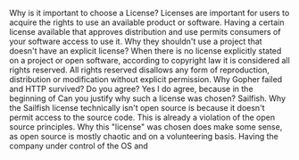 Why is it important to choose a License? 
  Licenses are important for users to acquire the rights to use an available product or software. Having a certain license available that approves distribution and use permits consumers of your software access to use it.
Why they shouldn't use a project that doesn't have an explicit license?
  When there is no license explicitly stated on a project or open software, according to copyright law it is considered all rights reserved. All rights reserved disallows any form of reproduction, distribution or modification without explicit permission.
Why Gopher failed and HTTP survived? Do you agree?
  Yes I do agree, because in the beginning of 
Can you justify why such a license was chosen?
  Sailfish. Why the Sailfish license technically isn't open source is because it doesn't permit access to the source code. This is already a violation of the open source principles. Why this "license" was chosen does make some sense, as open source is mostly chaotic and on a volunteering basis. Having the company under control of the OS and 
  
